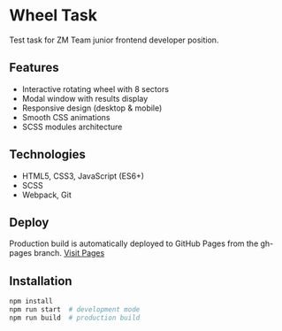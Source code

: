 # Wheel Task

Test task for ZM Team junior frontend developer position.

## Features
- Interactive rotating wheel with 8 sectors
- Modal window with results display  
- Responsive design (desktop & mobile)
- Smooth CSS animations
- SCSS modules architecture

## Technologies
- HTML5, CSS3, JavaScript (ES6+)
- SCSS
- Webpack, Git

## Deploy
Production build is automatically deployed to GitHub Pages from the gh-pages branch.
[Visit Pages](https://dzennydzen.github.io/zm-team-test-task/)

## Installation
```bash
npm install
npm run start  # development mode
npm run build  # production build
